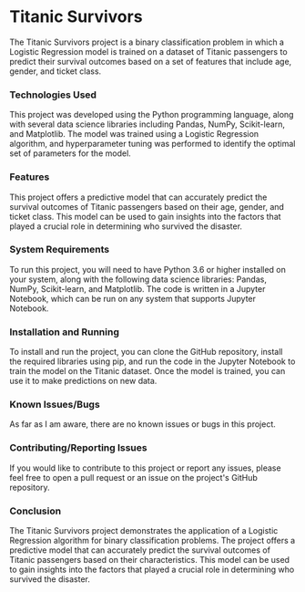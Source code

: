 <h1>Titanic Survivors</h1>
The Titanic Survivors project is a binary classification problem in which a Logistic Regression model is trained on a dataset of Titanic passengers to predict their survival outcomes based on a set of features that include age, gender, and ticket class.

<h3>Technologies Used </h3>
This project was developed using the Python programming language, along with several data science libraries including Pandas, NumPy, Scikit-learn, and Matplotlib. The model was trained using a Logistic Regression algorithm, and hyperparameter tuning was performed to identify the optimal set of parameters for the model.

 <h3>Features  </h3>
This project offers a predictive model that can accurately predict the survival outcomes of Titanic passengers based on their age, gender, and ticket class. This model can be used to gain insights into the factors that played a crucial role in determining who survived the disaster.

 <h3>System Requirements </h3>
To run this project, you will need to have Python 3.6 or higher installed on your system, along with the following data science libraries: Pandas, NumPy, Scikit-learn, and Matplotlib. The code is written in a Jupyter Notebook, which can be run on any system that supports Jupyter Notebook.

 <h3>Installation and Running </h3>
To install and run the project, you can clone the GitHub repository, install the required libraries using pip, and run the code in the Jupyter Notebook to train the model on the Titanic dataset. Once the model is trained, you can use it to make predictions on new data.

 <h3>Known Issues/Bugs  </h3>
As far as I am aware, there are no known issues or bugs in this project.

 <h3>Contributing/Reporting Issues  </h3>
If you would like to contribute to this project or report any issues, please feel free to open a pull request or an issue on the project's GitHub repository.

 <h3>Conclusion  </h3>
The Titanic Survivors project demonstrates the application of a Logistic Regression algorithm for binary classification problems. The project offers a predictive model that can accurately predict the survival outcomes of Titanic passengers based on their characteristics. This model can be used to gain insights into the factors that played a crucial role in determining who survived the disaster.
